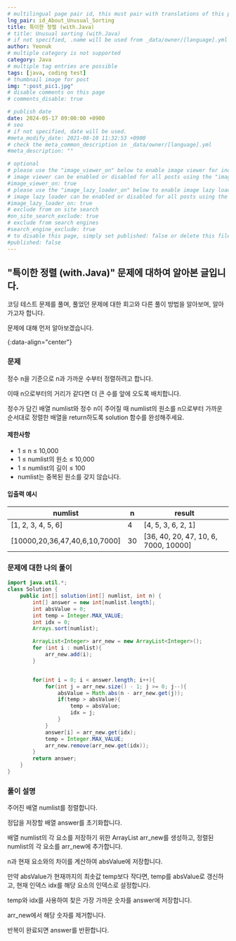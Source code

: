```yaml
---
# multilingual page pair id, this must pair with translations of this page. (This name must be unique)
lng_pair: id_About_Unusual_Sorting
title: 특이한 정렬 (with.Java)
# title: Unusual sorting (with.Java)
# if not specified, .name will be used from _data/owner/[language].yml
author: Yeonuk
# multiple category is not supported
category: Java
# multiple tag entries are possible
tags: [java, coding test]
# thumbnail image for post
img: ":post_pic1.jpg"
# disable comments on this page
# comments_disable: true

# publish date
date: 2024-05-17 09:00:00 +0900
# seo
# if not specified, date will be used.
#meta_modify_date: 2021-08-10 11:32:53 +0900
# check the meta_common_description in _data/owner/[language].yml
#meta_description: ""

# optional
# please use the "image_viewer_on" below to enable image viewer for individual pages or posts (_posts/ or [language]/_posts folders).
# image viewer can be enabled or disabled for all posts using the "image_viewer_posts: true" setting in _data/conf/main.yml.
#image_viewer_on: true
# please use the "image_lazy_loader_on" below to enable image lazy loader for individual pages or posts (_posts/ or [language]/_posts folders).
# image lazy loader can be enabled or disabled for all posts using the "image_lazy_loader_posts: true" setting in _data/conf/main.yml.
#image_lazy_loader_on: true
# exclude from on site search
#on_site_search_exclude: true
# exclude from search engines
#search_engine_exclude: true
# to disable this page, simply set published: false or delete this file
#published: false
---
```


<!-- outline-start -->

## "특이한 정렬 (with.Java)" 문제에 대하여 알아본 글입니다.

코딩 테스트 문제를 풀며, 풀었던 문제에 대한 회고와 다른 풀이 방법을 알아보며, 알아가고자 합니다.

문제에 대해 먼저 알아보겠습니다.

{:data-align="center"}

<!-- outline-end -->

### 문제

정수 n을 기준으로 n과 가까운 수부터 정렬하려고 합니다.

이때 n으로부터의 거리가 같다면 더 큰 수를 앞에 오도록 배치합니다.

정수가 담긴 배열 numlist와 정수 n이 주어질 때 numlist의 원소를 n으로부터 가까운 순서대로 정렬한 배열을 return하도록 solution 함수를 완성해주세요.

#### 제한사항

- 1 ≤ n ≤ 10,000
- 1 ≤ numlist의 원소 ≤ 10,000
- 1 ≤ numlist의 길이 ≤ 100
- numlist는 중복된 원소를 갖지 않습니다.

#### 입출력 예시

<!-- | lines                     | result |
| ------------------------- | ------ |
| [[0, 1], [2, 5], [3, 9]]  | 2      |
| [[-1, 1], [1, 3], [3, 9]] | 0      |
| [[0, 5], [3, 9], [1, 10]] | 8      | -->

| numlist                       | n   | result                               |
| ----------------------------- | --- | ------------------------------------ |
| [1, 2, 3, 4, 5, 6]            | 4   | [4, 5, 3, 6, 2, 1]                   |
| [10000,20,36,47,40,6,10,7000] | 30  | [36, 40, 20, 47, 10, 6, 7000, 10000] |

### 문제에 대한 나의 풀이

```java
import java.util.*;
class Solution {
    public int[] solution(int[] numlist, int n) {
        int[] answer = new int[numlist.length];
        int absValue = 0;
        int temp = Integer.MAX_VALUE;
        int idx = 0;
        Arrays.sort(numlist);

        ArrayList<Integer> arr_new = new ArrayList<Integer>();
        for (int i : numlist){
            arr_new.add(i);
        }


        for(int i = 0; i < answer.length; i++){
            for(int j = arr_new.size() - 1; j >= 0; j--){
                absValue = Math.abs(n - arr_new.get(j));
                if(temp > absValue){
                    temp = absValue;
                    idx = j;
                }
            }
            answer[i] = arr_new.get(idx);
            temp = Integer.MAX_VALUE;
            arr_new.remove(arr_new.get(idx));
        }
        return answer;
    }
}
```

### 풀이 설명

주어진 배열 numlist를 정렬합니다.

정답을 저장할 배열 answer를 초기화합니다.

배열 numlist의 각 요소를 저장하기 위한 ArrayList arr_new를 생성하고, 정렬된 numlist의 각 요소를 arr_new에 추가합니다.

n과 현재 요소와의 차이를 계산하여 absValue에 저장합니다.

만약 absValue가 현재까지의 최솟값 temp보다 작다면, temp를 absValue로 갱신하고, 현재 인덱스 idx를 해당 요소의 인덱스로 설정합니다.

temp와 idx를 사용하여 찾은 가장 가까운 숫자를 answer에 저장합니다.

arr_new에서 해당 숫자를 제거합니다.

반복이 완료되면 answer를 반환합니다.
